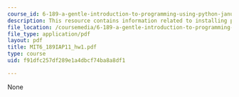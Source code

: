 ```yaml
---
course_id: 6-189-a-gentle-introduction-to-programming-using-python-january-iap-2011
description: This resource contains information related to installing python.
file_location: /coursemedia/6-189-a-gentle-introduction-to-programming-using-python-january-iap-2011/f91dfc257df289e1a4dbcf74ba8a8df1_MIT6_189IAP11_hw1.pdf
file_type: application/pdf
layout: pdf
title: MIT6_189IAP11_hw1.pdf
type: course
uid: f91dfc257df289e1a4dbcf74ba8a8df1

---
```

None